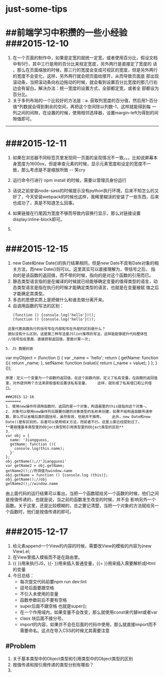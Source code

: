 # just-some-tips
##前端学习中积攒的一些小经验
###2015-12-10
==========
1. 在一个页面的制作中，如果是定宽的就统一定宽，或者使用百分比，假设文档中有5行，其中三行是用的百分比来规定宽度，另外两行是直接定了宽度的    话 ，那么在页面缩放的时候，那三行的宽度会变成可视区的宽度，但是另外两行的宽度不会变化，这样，另外两行就会把页面给撑开，从而导致页面底    部出现滚动条，当把滚动条向右边拖动的时候，就会看到设置百分比宽度的那几行右边会有留白。解决办法：统一宽度的设置方式，全部都定宽，或者全    部都设为百分比。
2. 关于多列布局的一个比较好的方法是：a. 获取列宽度的百分值，然后用1-百分值*列数就会得到剩余的空间，再把这个空间除以列数-1，这样就能得到每
   一列之间的间隙，在设置的时候，使用相邻选择器，设置margin-left为得到的间隙值即可。

----------

###2015-12-11
======
1. 如果在浏览器不同标签页里发现同一页面的呈现情况不一致。。。比如说屏幕本身宽度为1600ox，但是审查元素的时候，显示元素宽度和设定的宽度不一致，那么考虑是不是缩放所致 -- 笑cry

2. 运行命令行进行 npm install 的时候，需要以管理员身份运行
3. 话说之前安装node-sass的时候提示没有python执行环境，后来不知怎么的又好了，今天安装webpack的时候也这样，我稀里糊涂的安装了一些东西，后来    也成功了，真是不知道怎么回事。
4. 如果链接在行尾因为宽度不够而导致内容换行显示，那么对链接设置display:inline-block即可。
5. 

###2015-12-15
=====
1. new Date和new Date()的执行结果相同，但是new Date不具有Date对象的相关方法，而new Date()则可以。这里其实可以直接理解为，带括号之后，
   指向的是该函数的返回值，而不带的时候，指向的是对这个函数的引用而已。
2. 静态类型语言指的是在编译的时候就已经能够确定变量的值得类型的语言，动态类型语言是指在执行的时候才能确定类型的语言，也就是在变量被赋    值之后才能确定其类型。
3. 多态的思想实质上是把做什么和谁去做分离开来。
4. 自调用函数的写法的区别：
   ````
   (function () {console.log('hello'})();
   (function () {console.log('hello'}()); 
  ````
   这里代表函数执行的括号写在内部和写在外部的区别是什么？
   貌似没有什么区别，这是第二种写法是JSlint推荐的写法，这样能能够提升代码整体性
   //括号加在里面，直接获取返回值，里面计算一次;

5. JS 数据封装
   ````
  var myObject = (function () {
    var _name = 'hello';
    return {
      getName: function (){
        return _name;
      },
      setName: function (value){
        return (_name = value);
      }
    };
   }());
   ````
   原理：定义一个变量为一个函数的返回值，在这个函数内部，定义了私有变量，在函数的返回值里，对外提供两个方法来获取值和设置该私有变量，    这样，就形成了私有借口和公共借口。

###2015-12-16
=======
1. 使用new操作符调用函数时，返回的是一个对象，构造器里的this就指向这个对象-。
2. 对象可以使用new操作符后跟要创建的对象类型的名称来创建，如果不给构造函数传递参数，那么可以省略后面的圆括号，虽然有效，但是并不推荐。    此外，new Date和new Date()是有区别的，后者可以使用相关方法，而前者不行。这里上面已经提到过了。
   **要搞懂基本类型里的Object类型和引用类型里的Object类型的区别**
3. `````
   var obj = {
     name: 'Jiangguoxi,
     getName: function (){
       console.log(this.name);
     }'
   };
   obj.getName();//'Jiangguxoi'
   var getName2 = obj.getName;
   getName2();//所得值为window.name
   obj.getName = function () {console.log (this)};
   obj.getName();//obj
   getName2();//window.name
   `````
   由上面代码的运行结果可以看出，当把一个函数赋给另一个函数的时候，他们之间是按值传递的，也就是说，当之前的函数发生改变的时候，并不会    影响另外一个函数。关于这里，还是比较模糊的，总之要记清楚，当把一个对象的方法赋给另一个函数时，他们是按值传递的即可。


###2015-12-17
=======
1. 给元素append一个View的内容的时候，需要改View的模板的内容为(new View).el;
2. 在View里插入模板而不是在路由里。
3. {{ }}用来执行JS，{{- }}用来插入普通变量，{{= }}用来插入需要解析成Html的变量
4. 今日总结：
   * 每次提交代码前要npm run dev:lint
   * 逗号后面要跟空格
   * 不引入未使用的变量
   * 函数参数前后不要有空格
   * super后面不跟空格 也就是super();
   * 在一个作用域内，如果变量不会改变，那么就使用const来代替let或者var 
   * class 块后面不接分号。
   * import的内容，如果并不会在后面的代码中使用，那么就直接import而不需要命名。这点在导入CSS的时候尤其需要注意





#Problem
----------
1. 关于基本类型中的Object类型和引用类型中的Object类型的区别
2. 按值传递和按引用传递的类型分别有哪些？
3. 
